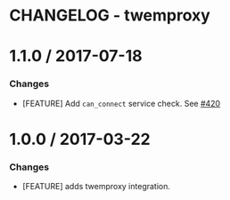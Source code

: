 # CHANGELOG - twemproxy

1.1.0 / 2017-07-18
==================

### Changes

* [FEATURE] Add `can_connect` service check. See [#420][]

1.0.0 / 2017-03-22
==================

### Changes

* [FEATURE] adds twemproxy integration.

<!--- The following link definition list is generated by PimpMyChangelog --->
[#420]: https://github.com/DataDog/integrations-core/issues/420
